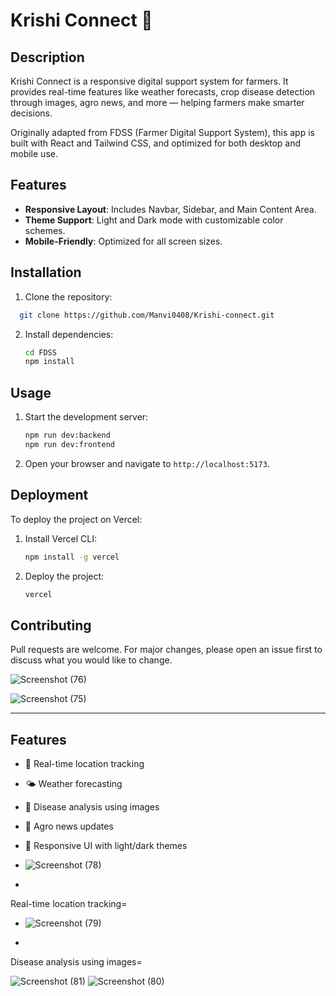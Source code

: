 # Krishi Connect 🌾

## Description
Krishi Connect is a responsive digital support system for farmers. It provides real-time features like weather forecasts, crop disease detection through images, agro news, and more — helping farmers make smarter decisions.

Originally adapted from FDSS (Farmer Digital Support System), this app is built with React and Tailwind CSS, and optimized for both desktop and mobile use.

## Features
- **Responsive Layout**: Includes Navbar, Sidebar, and Main Content Area.
- **Theme Support**: Light and Dark mode with customizable color schemes.
- **Mobile-Friendly**: Optimized for all screen sizes.

## Installation
1. Clone the repository:
  ```bash
    git clone https://github.com/Manvi0408/Krishi-connect.git
  ```

2. Install dependencies:
   ```bash
   cd FDSS
   npm install
   ```

## Usage
1. Start the development server:
   ```bash
   npm run dev:backend
   npm run dev:frontend
   ```
2. Open your browser and navigate to `http://localhost:5173`.

## Deployment
To deploy the project on Vercel:
1. Install Vercel CLI:
   ```bash
   npm install -g vercel
   ```
2. Deploy the project:
   ```bash
   vercel
   ```

## Contributing
Pull requests are welcome. For major changes, please open an issue first to discuss what you would like to change.

![Screenshot (76)](https://github.com/user-attachments/assets/bf8b8525-a5aa-4595-9679-b5185c4ad661)

![Screenshot (75)](https://github.com/user-attachments/assets/bd7905d5-a083-4e7c-89c5-354cf67bf144)


---

## Features
- 📍 Real-time location tracking
- 🌤️ Weather forecasting
- 🌱 Disease analysis using images
- 📰 Agro news updates
- 🧭 Responsive UI with light/dark themes

- ![Screenshot (78)](https://github.com/user-attachments/assets/1916b7f8-2090-42d3-805d-883e8cf16e05)
- 
Real-time location tracking=
- ![Screenshot (79)](https://github.com/user-attachments/assets/4ea2e270-b461-4400-84ce-9535749a09c8)

- 
Disease analysis using images=

![Screenshot (81)](https://github.com/user-attachments/assets/0ca36605-1039-43b9-8bcd-47b5085dabda)
![Screenshot (80)](https://github.com/user-attachments/assets/49aaa0f9-6982-4b68-b982-8b4beae3f28d)




